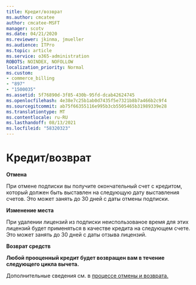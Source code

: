 ```yaml
---
title: Кредит/возврат
ms.author: cmcatee
author: cmcatee-MSFT
manager: scotv
ms.date: 04/21/2020
ms.reviewer: jkinma, jmueller
ms.audience: ITPro
ms.topic: article
ms.service: o365-administration
ROBOTS: NOINDEX, NOFOLLOW
localization_priority: Normal
ms.custom:
- commerce_billing
- "897"
- "1500035"
ms.assetid: 5f76890d-3f85-430b-95fd-dcab42624745
ms.openlocfilehash: 4e38e7c25b1ab0d7435f5e7321b8b7a466b2c9f4
ms.sourcegitcommit: ab75f66355116e995b3cb5505465b31989339e28
ms.translationtype: MT
ms.contentlocale: ru-RU
ms.lasthandoff: 08/13/2021
ms.locfileid: "58320323"
---
```

# <a name="creditrefund"></a>Кредит/возврат

**Отмена**
  
При отмене подписки вы получите окончательный счет с кредитом, который должен быть выставлен на следующую дату выставления счетов. Это может занять до 30 дней с даты отмены подписки.
  
**Изменение места**
  
При удалении лицензий из подписки неиспользованое время для этих лицензий будет применяться в качестве кредита на следующем счете. Это может занять до 30 дней с даты отзыва лицензий.

**Возврат средств**

**Любой прооценный кредит будет возвращен вам в течение следующего цикла вычета.**

Дополнительные сведения см. в [процессе отмены и возврата.](https://docs.microsoft.com/microsoft-365/commerce/subscriptions/cancel-your-subscription) 
